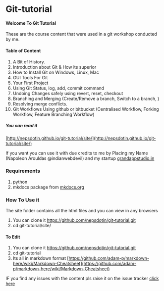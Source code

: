 # Git-tutorial

#### Welcome To Git Tutorial

These are the course content that were used in a git workshop conducted by me.
#### Table of Content

1. A Bit of History.
2. Introduction about Git & How its superior
3. How to Install Git on Windows, Linux, Mac
4. GUI Tools For Git
5. Your First Project
6. Using Git Status, log, add, commit command
7. Undoing Changes safely using revert, reset, checkout
8. Branching and Merging (Create/Remove a branch, Switch to a branch, )
9. Resolving merge conflicts.
10. Git Workflows Using github or bitbucket (Centralised Workflow, Forking Workflow, Feature Branching Workflow)


##### You can read it 

[http://nepsdotin.github.io/git-tutorial/site/](http://nepsdotin.github.io/git-tutorial/site/)

If you want you can use it with due credits to me by Placing my Name (Napoleon Arouldas @indianwebdevil) and my startup [grandappstudio.in](grandappstudio.in)

### Requirements

1. python
2. mkdocs package from [mkdocs.org](mkdocs.org)

### How To Use it
The site folder contains all the html files and you can view in  any browsers

1. You can clone it https://github.com/nepsdotin/git-tutorial.git
2. cd git-tutorial/site/

#### To Edit
1. You can clone it https://github.com/nepsdotin/git-tutorial.git
2. cd git-tutorial
3. Its all in markdown format [https://github.com/adam-p/markdown-here/wiki/Markdown-Cheatsheet](https://github.com/adam-p/markdown-here/wiki/Markdown-Cheatsheet)


IF you find any issues with the content pls raise it on the issue tracker [click here](https://github.com/nepsdotin/git-tutorial/issues)
